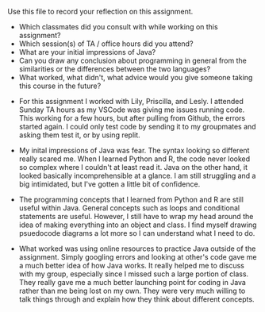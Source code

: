 Use this file to record your reflection on this assignment.

- Which classmates did you consult with while working on this assignment?
- Which session(s) of TA / office hours did you attend?
- What are your initial impressions of Java? 
- Can you draw any conclusion about programming in general from the similarities or the differences between the two languages? 
- What worked, what didn't, what advice would you give someone taking this course in the future?


<!-- Peers: Juniper Huang, Priscilla Trejo, Lesly Gonzalez -->

- For this assignment I worked with Lily, Priscilla, and Lesly. I attended Sunday TA hours as my VSCode was giving me issues running code. This working for a few hours, but after pulling from Github, the errors started again. I could only test code by sending it to my groupmates and asking them test it, or by using replit. 

- My inital impressions of Java was fear. The syntax looking so different really scared me. When I learned Python and R, the code never looked so complex where I couldn't at least read it. Java on the other hand, it looked basically incomprehensible at a glance. I am still struggling and a big intimidated, but I've gotten a little bit of confidence. 

- The programming concepts that I learned from Python and R are still useful within Java. General concepts such as loops and conditional statements are useful. However, I still have to wrap my head around the idea of making everything into an object and class. I find myself drawing psuedocode diagrams a lot more so I can understand what I need to do.

- What worked was using online resources to practice Java outside of the assignment. Simply googling errors and looking at other's code gave me a much better idea of how Java works. It really helped me to discuss with my group, especially since I missed such a large portion of class. They really gave me a much better launching point for coding in Java rather than me being lost on my own. They were very much willing to talk things through and explain how they think about different concepts. 
